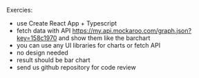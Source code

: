 Exercies:
- use Create React App + Typescript
- fetch data with API https://my.api.mockaroo.com/graph.json?key=158c1970 and show them like the barchart
- you can use any UI libraries for charts or fetch API
- no design needed
- result should be bar chart
- send us github repository for code review
